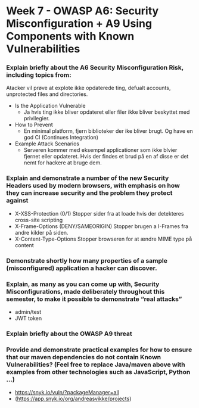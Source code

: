 # Week 7 - OWASP A6: Security Misconfiguration + A9 Using Components with Known Vulnerabilities

### Explain briefly about the A6 Security Misconfiguration Risk, including topics from:
Atacker vil prøve at explote ikke opdaterede ting, defualt accounts, unprotected files and directories.
- Is the Application Vulnerable
    - Ja hvis ting ikke bliver opdateret eller filer ikke bliver beskyttet med privilegier.
- How to Prevent
    - En minimal platform, fjern biblioteker der ike bliver brugt. Og have en god CI (Continues Integration)
- Example Attack Scenarios
    - Serveren kommer med eksempel applicationer som ikke blvier fjernet eller opdateret. Hvis der findes et brud på en af disse er det nemt for hackere at bruge dem.

### Explain and demonstrate a number of the new Security Headers used by modern browsers, with emphasis on how they can increase security and the problem they protect against
- X-XSS-Protection (0/1)
    Stopper sider fra at loade hvis der detekteres cross-site scripting
- X-Frame-Options (DENY/SAMEORIGIN)
    Stopper brugen a I-Frames fra andre kilder på siden.
- X-Content-Type-Options
    Stopper browseren for at ændre MIME type på content

### Demonstrate shortly how many properties of a sample (misconfigured) application a hacker can discover.

### Explain, as many as you can come up with, Security Misconfigurations, made deliberately throughout this semester, to make it possible to demonstrate “real attacks”
- admin/test
- JWT token

### Explain briefly about the OWASP A9 threat

### Provide and demonstrate practical examples for how to ensure that our maven dependencies do not contain Known Vulnerabilities? (Feel free to replace Java/maven above with examples from other technologies such as JavaScript, Python …)
- https://snyk.io/vuln/?packageManager=all
- (https://app.snyk.io/org/andreasvikke/projects)